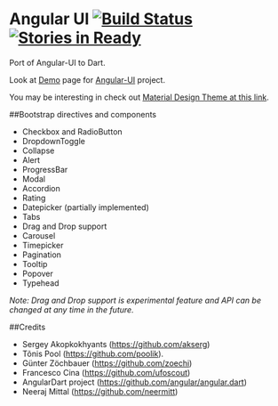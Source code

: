 ﻿Angular UI [![Build Status](https://travis-ci.org/akserg/angular.dart.ui.svg?branch=master)](https://travis-ci.org/akserg/angular.dart.ui) [![Stories in Ready](https://badge.waffle.io/akserg/angular.dart.ui.svg?label=ready)](http://waffle.io/akserg/angular.dart.ui?milestone=0.6)
===============

Port of Angular-UI to Dart.

Look at [Demo](http://akserg.github.io/angular.dart.ui.demo/index.html) page for [Angular-UI](https://github.com/akserg/angular.dart.ui) project.

You may be interesting in check out [Material Design Theme at this link](http://akserg.github.io/angular.dart.material.demo).

##Bootstrap directives and components

- Checkbox and RadioButton
- DropdownToggle
- Collapse
- Alert
- ProgressBar
- Modal
- Accordion
- Rating
- Datepicker (partially implemented)
- Tabs
- Drag and Drop support
- Carousel
- Timepicker
- Pagination
- Tooltip
- Popover
- Typehead

*Note: Drag and Drop support is experimental feature and API can be changed at any time in the future.*

##Credits
- Sergey Akopkokhyants (https://github.com/akserg)
- Tõnis Pool (https://github.com/poolik).
- Günter Zöchbauer (https://github.com/zoechi)
- Francesco Cina (https://github.com/ufoscout)
- AngularDart project (https://github.com/angular/angular.dart)
- Neeraj Mittal (https://github.com/neermitt)